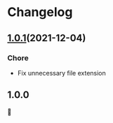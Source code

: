 # Changelog

## [1.0.1](https://github.com/yuzu441/yuzu-prettier-config/compare/v1.0.0...v1.0.1)(2021-12-04)

### Chore

- Fix unnecessary file extension

## 1.0.0

🚀